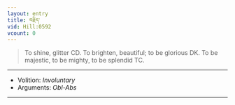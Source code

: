 ```yaml
---
layout: entry
title: བརྗིད་
vid: Hill:0592
vcount: 0
---
```

> To shine, glitter CD\. To brighten, beautiful; to be glorious DK\. To be majestic, to be mighty, to be splendid TC\.

---
* Volition: _Involuntary_
* Arguments: _Obl-Abs_

---

